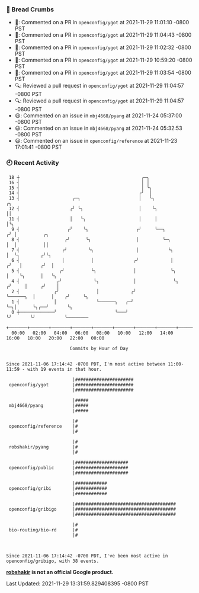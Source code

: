 ### 🍞 Bread Crumbs

 * 💬: Commented on a PR in  `openconfig/ygot` at 2021-11-29 11:01:10 -0800 PST
 * 💬: Commented on a PR in  `openconfig/ygot` at 2021-11-29 11:04:43 -0800 PST
 * 💬: Commented on a PR in  `openconfig/ygot` at 2021-11-29 11:02:32 -0800 PST
 * 💬: Commented on a PR in  `openconfig/ygot` at 2021-11-29 10:59:20 -0800 PST
 * 💬: Commented on a PR in  `openconfig/ygot` at 2021-11-29 11:03:54 -0800 PST
 * 🔍: Reviewed a pull request in  `openconfig/ygot` at 2021-11-29 11:04:57 -0800 PST
 * 🔍: Reviewed a pull request in  `openconfig/ygot` at 2021-11-29 11:04:57 -0800 PST
 * 😃: Commented on an issue in `mbj4668/pyang` at 2021-11-24 05:37:00 -0800 PST
 * 😃: Commented on an issue in `mbj4668/pyang` at 2021-11-24 05:32:53 -0800 PST
 * 😃: Commented on an issue in `openconfig/reference` at 2021-11-23 17:01:41 -0800 PST

### 🕘 Recent Activity
```
 18 ┼                                              ╭─╮
 16 ┤                                              │ │
 15 ┤                                              │ ╰╮
 14 ┤                                             ╭╯  │
 13 ┤                    ╭─╮                      │   ╰╮                     ╭╮
 12 ┤                   ╭╯ ╰╮                     │    ╰╮                    ││
 11 ┤                   │   ╰╮                    │     │                    │╰╮
  9 ┤                  ╭╯    ╰╮                  ╭╯     ╰──╮                ╭╯ │          ╭╮
  8 ┤                 ╭╯      ╰╮                 │         ╰─╮              │  │          ││
  7 ┤                ╭╯        ╰╮                │           ╰╮             │  ╰╮        ╭╯╰╮
  6 ┤                │          │               ╭╯            │            ╭╯   │       ╭╯  │
  5 ┤               ╭╯          ╰╮              │             ╰╮           │    ╰╮      │   ╰╮
  4 ┤              ╭╯            ╰╮             │              ╰╮         ╭╯     │     ╭╯    │
  2 ┤             ╭╯              │            ╭╯               ╰──────╮  │      │    ╭╯     ╰╮
  1 ┤             │               ╰──────╮   ╭─╯                       ╰─╮│      ╰╮╭──╯       ╰╮
  0 ┼─────────────╯                      ╰───╯                           ╰╯       ╰╯           ╰────────
    +───────+───────+───────+───────+───────+───────+───────+───────+───────+───────+───────+───────+────
  00:00   02:00   04:00   06:00   08:00   10:00   12:00   14:00   16:00   18:00   20:00   22:00   00:00   

						Commits by Hour of Day


Since 2021-11-06 17:14:42 -0700 PDT, I'm most active between 11:00-11:59 - with 19 events in that hour.

```



```
                         |######################
 openconfig/ygot         |######################
                         |######################

                         |#####
 mbj4668/pyang           |#####
                         |#####

                         |#
 openconfig/reference    |#
                         |#

                         |#
 robshakir/pyang         |#
                         |#

                         |####################
 openconfig/public       |####################
                         |####################

                         |############
 openconfig/gribi        |############
                         |############

                         |######################################
 openconfig/gribigo      |######################################
                         |######################################

                         |#
 bio-routing/bio-rd      |#
                         |#



Since 2021-11-06 17:14:42 -0700 PDT, I've been most active in openconfig/gribigo, with 38 events.

```
**[robshakir](mailto:robjs@google.com) is not an official Google product.**  


Last Updated: 2021-11-29 13:31:59.829408395 -0800 PST
